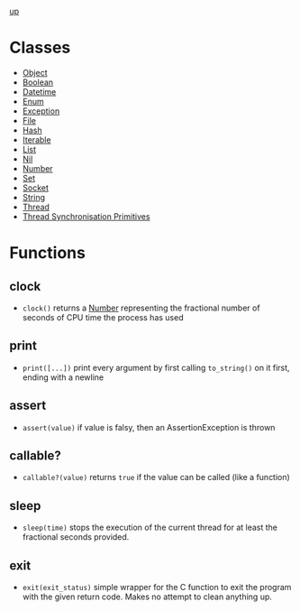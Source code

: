 [up](../index.md)

# Classes

- [Object](object.md)
- [Boolean](boolean.md)
- [Datetime](datetime.md)
- [Enum](enum.md)
- [Exception](exception.md)
- [File](file.md)
- [Hash](hash.md)
- [Iterable](iterable.md)
- [List](list.md)
- [Nil](nil.md)
- [Number](number.md)
- [Set](set.md)
- [Socket](socket.md)
- [String](string.md)
- [Thread](thread.md)
- [Thread Synchronisation Primitives](thread_synchronisation.md)

# Functions
## clock
- `clock()` returns a [Number](number.md) representing the fractional number of seconds of CPU time the process has used

## print
- `print([...])` print every argument by first calling `to_string()` on it first, ending with a newline

## assert
- `assert(value)` if value is falsy, then an AssertionException is thrown

## callable?
- `callable?(value)` returns `true` if the value can be called (like a function)

## sleep
- `sleep(time)` stops the execution of the current thread for at least the fractional seconds provided.

## exit
- `exit(exit_status)` simple wrapper for the C function to exit the program with the given return code.  Makes no attempt to clean anything up.
